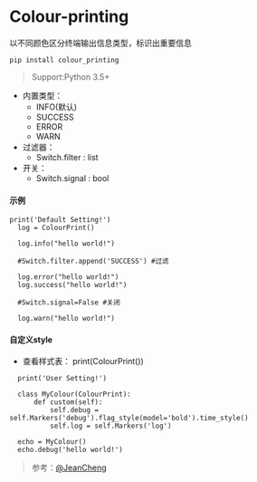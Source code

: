 # Colour-printing
以不同颜色区分终端输出信息类型，标识出重要信息
```
pip install colour_printing
```
> Support:Python 3.5+
- 内置类型： 
  - INFO(默认) 
  - SUCCESS 
  - ERROR 
  - WARN
- 过滤器：
  - Switch.filter : list
- 开关：
  - Switch.signal : bool
#### 示例
```
print('Default Setting!')
  log = ColourPrint()

  log.info("hello world!")

  #Switch.filter.append('SUCCESS') #过滤

  log.error("hello world!")
  log.success("hello world!")

  #Switch.signal=False #关闭

  log.warn("hello world!")

```
#### 自定义style
- 查看样式表： print(ColourPrint())
```
  print('User Setting!')

  class MyColour(ColourPrint):
      def custom(self):
          self.debug = self.Markers('debug').flag_style(model='bold').time_style()
          self.log = self.Markers('log')

  echo = MyColour()
  echo.debug('hello world!')

```


> 参考：[@JeanCheng](https://blog.csdn.net/gatieme/article/details/45439671)
